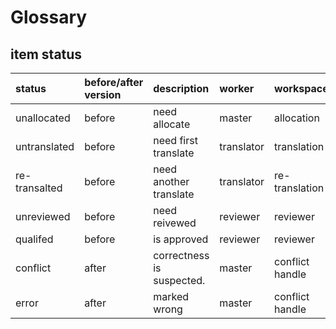 # Glossary

## item status

<span id='status'></span>

| status | before/after version | description | worker | workspace |
| :--- | :--- | :--- | :--- | :--- |
| unallocated | before | need allocate | master | allocation |
| untranslated | before | need first translate | translator | translation |
| re-transalted | before | need another translate | translator | re-translation |
| unreviewed | before | need reivewed | reviewer | reviewer |
| qualifed | before | is approved | reviewer | reviewer |
| conflict | after | correctness is suspected. | master | conflict handle |
| error | after | marked wrong | master | conflict handle |



